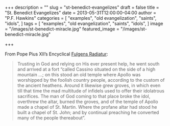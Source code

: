 +++
description = ""
slug = "st-benedict-evangelizes"
draft = false
title = "St. Benedict Evangelizes"
date = 2013-05-31T12:00:00-04:00
author = "P.F. Hawkins"
categories = [
  "examples",
  "old evangelization",
  "saints",
  "idols",
]
tags = [
  "examples",
  "old evangelization",
  "saints",
  "idols",
]
image = "/images/st-benedict-miracle.jpg"
featured_image = "/images/st-benedict-miracle.jpg"

+++

From Pope Pius XII’s Encyclical [Fulgens Radiatur][1]: 

> Trusting in God and relying on His ever present help, he went south and arrived at a fort “called Cassino situated on the side of a high mountain …; on this stood an old temple where Apollo was worshipped by the foolish country people, according to the custom of the ancient heathens. Around it likewise grew groves, in which even till that time the mad multitude of infidels used to offer their idolatrous sacrifices. The man of God coming to that place broke the idol, overthrew the altar, burned the groves, and of the temple of Apollo made a chapel of St. Martin. Where the profane altar had stood he built a chapel of St. John; and by continual preaching he converted many of the people thereabout”. 

[1]: http://www.vatican.va/holy_father/pius_xii/encyclicals/documents/hf_p-xii_enc_21031947_fulgens-radiatur_en.html
